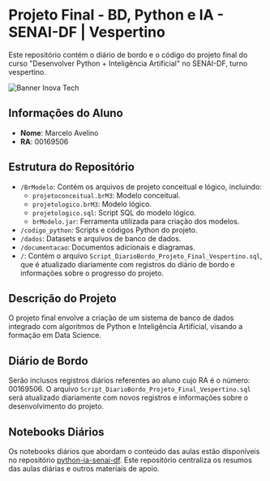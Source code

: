 # Projeto Final - BD, Python e IA - SENAI-DF | Vespertino

Este repositório contém o diário de bordo e o código do projeto final do curso "Desenvolver Python + Inteligência Artificial" no SENAI-DF, turno vespertino.

![Banner Inova Tech](https://sistemafibra.org.br/senai/custom/inovatech/images/banner-inova-tech_v2.jpg)

## Informações do Aluno
- **Nome**: Marcelo Avelino
- **RA**: 00169506

## Estrutura do Repositório
- `/BrModelo`: Contém os arquivos de projeto conceitual e lógico, incluindo:
  - `projetoconceitual.brM3`: Modelo conceitual.
  - `projetologico.brM3`: Modelo lógico.
  - `projetologico.sql`: Script SQL do modelo lógico.
  - `brModelo.jar`: Ferramenta utilizada para criação dos modelos.
- `/codigo_python`: Scripts e códigos Python do projeto.
- `/dados`: Datasets e arquivos de banco de dados.
- `/documentacao`: Documentos adicionais e diagramas.
- `/`: Contém o arquivo `Script_DiarioBordo_Projeto_Final_Vespertino.sql`, que é atualizado diariamente com registros do diário de bordo e informações sobre o progresso do projeto.

## Descrição do Projeto
O projeto final envolve a criação de um sistema de banco de dados integrado com algoritmos de Python e Inteligência Artificial, visando a formação em Data Science.

## Diário de Bordo
Serão inclusos registros diários referentes ao aluno cujo RA é o número: 00169506. O arquivo `Script_DiarioBordo_Projeto_Final_Vespertino.sql` será atualizado diariamente com novos registros e informações sobre o desenvolvimento do projeto.

## Notebooks Diários
Os notebooks diários que abordam o conteúdo das aulas estão disponíveis no repositório [python-ia-senai-df](https://github.com/maclausk/python-ia-senai-df). Este repositório centraliza os resumos das aulas diárias e outros materiais de apoio.
